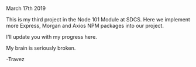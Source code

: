March 17th 2019

This is my third project in the Node 101 Module at SDCS.
Here we implement more Express, Morgan and Axios NPM packages into our project.

I'll update you with my progress here.

My brain is seriously broken.

-Travez